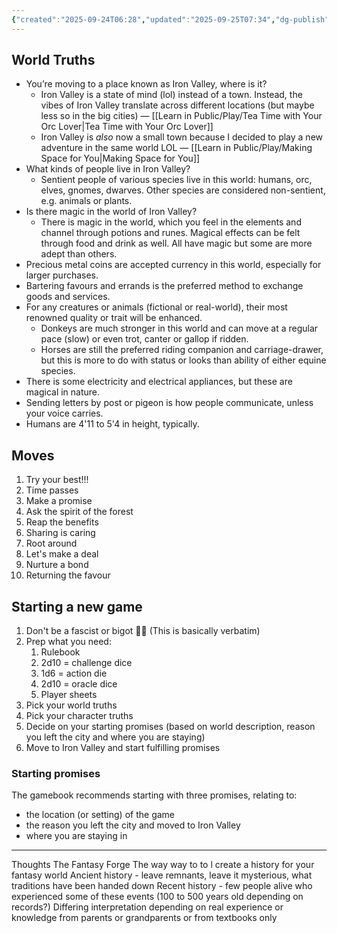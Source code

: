 ```yaml
---
{"created":"2025-09-24T06:28","updated":"2025-09-25T07:34","dg-publish":true,"dg-path":"Play/Resources/Hubs/TTYOL Worldbuilding.md","permalink":"/play/resources/hubs/ttyol-worldbuilding/","dgPassFrontmatter":true,"noteIcon":"1"}
---
```


## World Truths

- You’re moving to a place known as Iron Valley, where is it?
	- Iron Valley is a state of mind (lol) instead of a town. Instead, the vibes of Iron Valley translate across different locations (but maybe less so in the big cities) — [[Learn in Public/Play/Tea Time with Your Orc Lover\|Tea Time with Your Orc Lover]]
	- Iron Valley is _also_ now a small town because I decided to play a new adventure in the same world LOL — [[Learn in Public/Play/Making Space for You\|Making Space for You]]
- What kinds of people live in Iron Valley?
	- Sentient people of various species live in this world: humans, orc, elves, gnomes, dwarves. Other species are considered non-sentient, e.g. animals or plants. 
- Is there magic in the world of Iron Valley?
	- There is magic in the world, which you feel in the elements and channel through potions and runes. Magical effects can be felt through food and drink as well. All have magic but some are more adept than others. 
- Precious metal coins are accepted currency in this world, especially for larger purchases.
- Bartering favours and errands is the preferred method to exchange goods and services. 
- For any creatures or animals (fictional or real-world), their most renowned quality or trait will be enhanced. 
	- Donkeys are much stronger in this world and can move at a regular pace (slow) or even trot, canter or gallop if ridden. 
	- Horses are still the preferred riding companion and carriage-drawer, but this is more to do with status or looks than ability of either equine species. 
- There is some electricity and electrical appliances, but these are magical in nature. 
- Sending letters by post or pigeon is how people communicate, unless your voice carries.
- Humans are 4'11 to 5'4 in height, typically. 

## Moves

1. Try your best!!!
2. Time passes
3. Make a promise 
4. Ask the spirit of the forest 
5. Reap the benefits 
6. Sharing is caring 
7. Root around 
8. Let's make a deal 
9. Nurture a bond 
10. Returning the favour 

## Starting a new game 

1. Don't be a fascist or bigot 💖✨ (This is basically verbatim)
2. Prep what you need: 
	1. Rulebook 
	2. 2d10 = challenge dice 
	3. 1d6 = action die 
	4. 2d10 = oracle dice 
	5. Player sheets 
3. Pick your world truths 
4. Pick your character truths 
5. Decide on your starting promises (based on world description, reason you left the city and where you are staying)
6. Move to Iron Valley and start fulfilling promises 

### Starting promises 

The gamebook recommends starting with three promises, relating to: 
- the location (or setting) of the game 
- the reason you left the city and moved to Iron Valley
- where you are staying in 


--- 
Thoughts 
The Fantasy Forge 
The way way to to l create a history for your fantasy world 
Ancient history - leave remnants, leave it mysterious, what traditions have been handed down 
Recent history - few people alive who experienced some of these events (100 to 500 years old depending on records?)
Differing interpretation depending on real experience or knowledge from parents or grandparents or from textbooks only 
